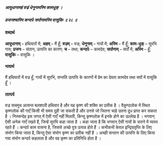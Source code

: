 ##### आयुधानामहं वज्रं धेनूनामस्मि कामधुक् ।
##### प्रजनश्चास्मि कन्दर्पः सर्पाणामस्मि वासुकिः ॥ २८ ॥

#### शब्दार्थ

**आयुधानाम्** – हथियारों में; **अहम्** – मैं हूँ; **वज्रम्** – वज्र; **धेनूनाम्** – गायों में; **अस्मि** – मैं हूँ; **काम-धुक्** – सुरभि गाय; **प्रजनः** – संतान, उत्पत्ति का कारण; **च** – तथा; **कन्दर्पः** – कामदेव; **सर्पाणाम्** – सर्पों में; **अस्मि** – हूँ; **वासुकिः** – वासुकि ।

#### भावार्थ

मैं हथियारों में वज्र हूँ, गायों में सुरभि, सन्तति उत्पत्ति के कारणों में प्रेम का देवता कामदेव तथा सपों में वासुकि हूँ ।

#### तात्पर्य

वज्र सचमुच अत्यन्त बलशाली हथियार है और यह कृष्ण की शक्ति का प्रतीक है । वैकुण्ठलोक में स्थित कृष्णलोक की गाएँ किसी भी समय दुही जा सकती हैं और उनसे जो जितना चाहे उतना दूध प्राप्त कर सकता है । निस्सन्देह इस जगत् में ऐसी गाएँ नहीं मिलती, किन्तु कृष्णलोक में इनके होने का उल्लेख है । भगवान् ऐसी अनेक गाएँ रखते हैं, जिन्हें सुरभि कहा जाता है । कहा जाता है कि भगवान् ऐसी गायों के चराने में व्यस्त रहते हैं । कन्दर्प काम वासना है, जिससे अच्छे पुत्र उत्पन्न होते हैं । कभीकभी केवल इन्द्रियतृप्ति के लिए संभोग किया जाता है, किन्तु ऐसा संभोग कृष्ण का प्रतीक नहीं है । अच्छी सन्तान की उत्पत्ति के लिए किया गया संभोग कन्दर्प कहलाता है और वह कृष्ण का प्रतिनिधि होता है ।
